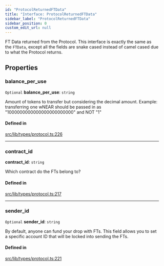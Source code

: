 ```yaml
---
id: "ProtocolReturnedFTData"
title: "Interface: ProtocolReturnedFTData"
sidebar_label: "ProtocolReturnedFTData"
sidebar_position: 0
custom_edit_url: null
---
```


FT Data returned from the Protocol. This interface is exactly the same as the `FTData`, except all the fields are
snake cased instead of camel cased due to what the Protocol returns.

## Properties

### balance\_per\_use

 `Optional` **balance\_per\_use**: `string`

Amount of tokens to transfer but considering the decimal amount.
Example: transferring one wNEAR should be passed in as "1000000000000000000000000" and NOT "1"

#### Defined in

[src/lib/types/protocol.ts:226](https://github.com/keypom/keypom-js/blob/decaa9d1/src/lib/types/protocol.ts#L226)

___

### contract\_id

 **contract\_id**: `string`

Which contract do the FTs belong to?

#### Defined in

[src/lib/types/protocol.ts:217](https://github.com/keypom/keypom-js/blob/decaa9d1/src/lib/types/protocol.ts#L217)

___

### sender\_id

 `Optional` **sender\_id**: `string`

By default, anyone can fund your drop with FTs. This field allows you to set a specific account ID that will be locked into sending the FTs.

#### Defined in

[src/lib/types/protocol.ts:221](https://github.com/keypom/keypom-js/blob/decaa9d1/src/lib/types/protocol.ts#L221)
